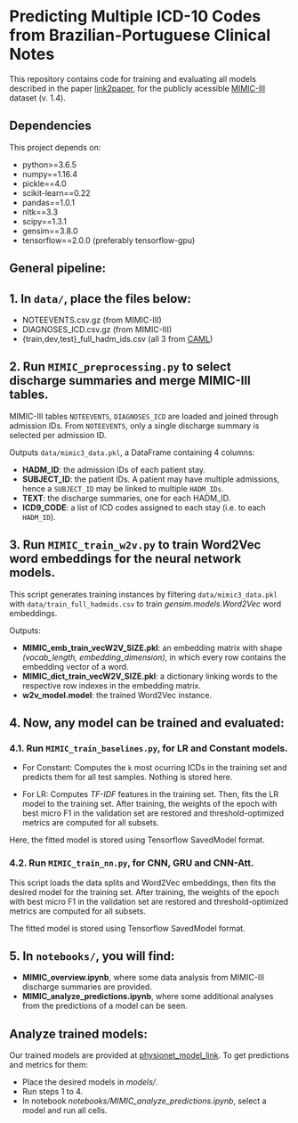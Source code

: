 
# Predicting Multiple ICD-10 Codes from Brazilian-Portuguese Clinical Notes


This repository contains code for training and evaluating all models described in the paper [link2paper](url), for the publicly acessible [MIMIC-III](https://mimic.physionet.org/gettingstarted/overview/) dataset (v. 1.4).


## Dependencies

This project depends on:

- python>=3.6.5
- numpy==1.16.4
- pickle==4.0
- scikit-learn==0.22
- pandas==1.0.1
- nltk==3.3
- scipy==1.3.1
- gensim==3.8.0
- tensorflow==2.0.0 (preferably tensorflow-gpu)


## General pipeline:


## 1. In `data/`, place the files below:
- NOTEEVENTS.csv.gz (from MIMIC-III)
- DIAGNOSES_ICD.csv.gz (from MIMIC-III)
- {train,dev,test}_full_hadm_ids.csv (all 3 from [CAML](https://github.com/jamesmullenbach/caml-mimic))

	
## 2. Run `MIMIC_preprocessing.py` to select discharge summaries and merge MIMIC-III tables.

MIMIC-III tables `NOTEEVENTS`, `DIAGNOSES_ICD` are loaded and joined through admission IDs. From `NOTEEVENTS`, only a single discharge summary is selected per admission ID.

Outputs `data/mimic3_data.pkl`, a DataFrame containing 4 columns:

- **HADM_ID**: the admission IDs of each patient stay. 
- **SUBJECT_ID**: the patient IDs. A patient may have multiple admissions, hence a `SUBJECT_ID` may be linked to multiple `HADM_IDs`.
- **TEXT**: the discharge summaries, one for each HADM_ID.
- **ICD9_CODE**: a list of ICD codes assigned to each stay (i.e. to each `HADM_ID`).

## 3. Run `MIMIC_train_w2v.py` to train Word2Vec word embeddings for the neural network models.

This script generates training instances by filtering `data/mimic3_data.pkl` with `data/train_full_hadmids.csv` to train *gensim.models.Word2Vec* word embeddings.

Outputs:
- **MIMIC_emb_train_vecW2V_SIZE.pkl**: an embedding matrix with shape *(vocab_length, embedding_dimension)*, in which every row contains the embedding vector of a word.
- **MIMIC_dict_train_vecW2V_SIZE.pkl**: a dictionary linking words to the respective row indexes in the embedding matrix.
- **w2v_model.model**: the trained Word2Vec instance.

## 4. Now, any model can be trained and evaluated:

### 4.1. Run `MIMIC_train_baselines.py`, for LR and Constant models.

- For Constant:
Computes the `k` most ocurring ICDs in the training set and predicts them for all test samples. Nothing is stored here.

- For LR:
Computes *TF-IDF* features in the training set. Then, fits the LR model to the training set.
After training, the weights of the epoch with best micro F1 in the validation set are restored and threshold-optimized metrics are computed for all subsets.

Here, the fitted model is stored using Tensorflow SavedModel format.


### 4.2. Run `MIMIC_train_nn.py`, for CNN, GRU and CNN-Att.

This script loads the data splits and Word2Vec embeddings, then fits the desired model for the training set.
After training, the weights of the epoch with best micro F1 in the validation set are restored and threshold-optimized metrics are computed for all subsets.

The fitted model is stored using Tensorflow SavedModel format.


## 5. In `notebooks/`, you will find:
- **MIMIC_overview.ipynb**, where some data analysis from MIMIC-III discharge summaries are provided.
- **MIMIC_analyze_predictions.ipynb**, where some additional analyses from the predictions of a model can be seen.


## Analyze trained models:

Our trained models are provided at [physionet_model_link](url). To get predictions and metrics for them:

- Place the desired models in *models/*.
- Run steps 1 to 4. 
- In notebook *notebooks/MIMIC_analyze_predictions.ipynb*, select a model and run all cells.

